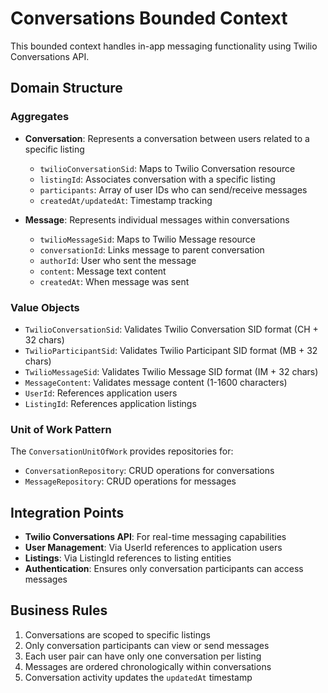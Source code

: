 # Conversations Bounded Context

This bounded context handles in-app messaging functionality using Twilio Conversations API.

## Domain Structure

### Aggregates

- **Conversation**: Represents a conversation between users related to a specific listing
  - `twilioConversationSid`: Maps to Twilio Conversation resource
  - `listingId`: Associates conversation with a specific listing
  - `participants`: Array of user IDs who can send/receive messages
  - `createdAt/updatedAt`: Timestamp tracking

- **Message**: Represents individual messages within conversations
  - `twilioMessageSid`: Maps to Twilio Message resource
  - `conversationId`: Links message to parent conversation
  - `authorId`: User who sent the message
  - `content`: Message text content
  - `createdAt`: When message was sent

### Value Objects

- `TwilioConversationSid`: Validates Twilio Conversation SID format (CH + 32 chars)
- `TwilioParticipantSid`: Validates Twilio Participant SID format (MB + 32 chars)  
- `TwilioMessageSid`: Validates Twilio Message SID format (IM + 32 chars)
- `MessageContent`: Validates message content (1-1600 characters)
- `UserId`: References application users
- `ListingId`: References application listings

### Unit of Work Pattern

The `ConversationUnitOfWork` provides repositories for:
- `ConversationRepository`: CRUD operations for conversations
- `MessageRepository`: CRUD operations for messages

## Integration Points

- **Twilio Conversations API**: For real-time messaging capabilities
- **User Management**: Via UserId references to application users
- **Listings**: Via ListingId references to listing entities
- **Authentication**: Ensures only conversation participants can access messages

## Business Rules

1. Conversations are scoped to specific listings
2. Only conversation participants can view or send messages
3. Each user pair can have only one conversation per listing
4. Messages are ordered chronologically within conversations
5. Conversation activity updates the `updatedAt` timestamp